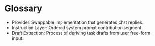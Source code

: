 # Glossary

- Provider: Swappable implementation that generates chat replies.
- Instruction Layer: Ordered system prompt contribution segment.
- Draft Extraction: Process of deriving task drafts from user free-form input.
